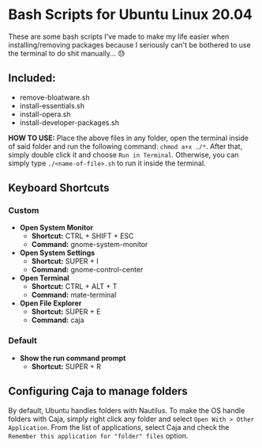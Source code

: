 # Bash Scripts for Ubuntu Linux 20.04
These are some bash scripts I've made to make my life easier when installing/removing packages because I seriously can't be bothered to use the terminal to do shit manually... 😓

## Included:
* remove-bloatware.sh
* install-essentials.sh
* install-opera.sh
* install-developer-packages.sh

**HOW TO USE:** Place the above files in any folder, open the terminal inside of said folder and run the following command: `chmod a+x ./*`. After that, simply double click it and choose `Run in Terminal`. Otherwise, you can simply type `./<name-of-file>.sh` to run it inside the terminal.

## Keyboard Shortcuts

### Custom
* **Open System Monitor**
	* **Shortcut:** CTRL + SHIFT + ESC
	* **Command:** gnome-system-monitor
* **Open System Settings**
	* **Shortcut:** SUPER + I
	* **Command:** gnome-control-center
* **Open Terminal**
	* **Shortcut:** CTRL + ALT + T
	* **Command:** mate-terminal
* **Open File Explorer**
	* **Shortcut:** SUPER + E
	* **Command:** caja

### Default
* **Show the run command prompt**
	* **Shortcut:** SUPER + R

## Configuring Caja to manage folders
By default, Ubuntu handles folders with Nautilus. To make the OS handle folders with Caja, simply right click any folder and select `Open With > Other Application`. From the list of applications, select Caja and check the `Remember this application for "folder" files` option.
